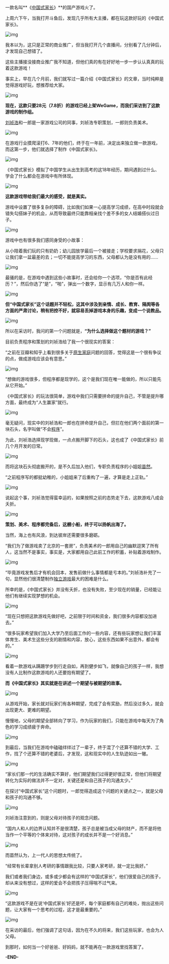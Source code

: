 一款名叫**《[中国式家长](https://www.zhihu.com/search?q=中国式家长&search_source=Entity&hybrid_search_source=Entity&hybrid_search_extra={"sourceType"%3A"article"%2C"sourceId"%3A45930383})》**的国产游戏火了。



上周六下午，当我打开斗鱼后，发现几乎所有大主播，都在玩这款好玩的《中国式家长》。



![img](https://pic2.zhimg.com/80/v2-d7ed328ba0032636522e74ad8dd82925_720w.jpg)



我本以为，这只是正常的商业推广，但当我打开几个直播间，分别看了几分钟后，才发现自己想错了。



这些主播接没接商业推广我不知道，但他们真的有在好好地一步一步认认真真的玩着这款游戏！



事实上，早在几个月前，我们就写过一篇介绍《中国式家长》的文章，当时纯粹是觉得游戏好玩，想推荐给大家。



![img](https://pic1.zhimg.com/80/v2-0adfbf181bba77aab86b2c4447d43e4c_720w.jpg)



**现在，这款只要28元（7.8折）的游戏已经上架WeGame，而我们采访到了这款游戏的制作组。**



[刘祯浩](https://www.zhihu.com/search?q=刘祯浩&search_source=Entity&hybrid_search_source=Entity&hybrid_search_extra={"sourceType"%3A"article"%2C"sourceId"%3A45930383})和一郎是一家游戏公司的同事，刘祯浩专职策划，一郎则负责美术。



![img](https://pic1.zhimg.com/80/v2-21684959900a718f1de39982e88714c0_720w.jpg)



在游戏行业摸爬滚打6、7年的他们，终于在一年前，决定出来独立做一款游戏，而这第一步，他们就选择了制作《中国式家长》。



![img](https://pic3.zhimg.com/80/v2-a325c8d41da50074f505fdc0b58ebc62_720w.jpg)



《中国式家长》模拟了中国学生从出生到高考的这18年经历，期间遇到过什么、学会了什么都会在游戏中有所体现。



![img](https://pic3.zhimg.com/80/v2-e6fc3744c014ebcb0f2155e20ab65062_720w.jpg)



**这款游戏带给我们最大的感受，就是真实。**

游戏中设置了很多复杂的障碍，比如我们如果一心提高学习成绩，在高中时段就会错失勾搭妹子的机会，从而导致最终只能靠相亲找个差不多的女人结婚搭伙过日子。



![img](https://pic3.zhimg.com/80/v2-31aa21c00a85fb3945106074db2a215e_720w.jpg)



游戏中也有很多我们感同身受的小故事：



从小陪着我们玩的只有奶奶；幼儿园放学最后一个被接走；学校要求捐花，父母只让我们拿一盆最差的去；一切不能提高学习的东西，父母都认为是没有用的......



![img](https://pic4.zhimg.com/80/v2-66f5edd9d9476f04d87d0eed02ffcd6f_720w.jpg)



最骚的是，在游戏中遇到这些小故事时，还会给你一个选项，“你是否有此经历？”，然后你选了“是”，“啪”，弹出一个数字，显示有几万人和你一样。



![img](https://pic3.zhimg.com/80/v2-779be70625748d0d651ca1d20fd5d4ca_720w.jpg)



**但“中国式家长”这个话题并不轻松，这其中涉及到亲情、成长、教育、隔阂等各方面的严肃讨论，稍有把控不好，就容易丢掉游戏本身的乐趣，变成一个说教品。**



![img](https://pic1.zhimg.com/80/v2-c6b0eb236fddb9c53edf45c2d34f94a0_720w.jpg)



所以在采访时，我问的第一个问题就是，**“为什么选择做这个题材的游戏？”**



目前负责程序和策划的刘祯浩给了我一个很现实的答案：



“之前在豆瓣和知乎上看到很多关于[原生家庭](https://www.zhihu.com/search?q=原生家庭&search_source=Entity&hybrid_search_source=Entity&hybrid_search_extra={"sourceType"%3A"article"%2C"sourceId"%3A45930383})问题的回答，觉得这是一个很有争议的点，做成游戏应该会有意思。”



![img](https://pic4.zhimg.com/80/v2-1824380dcf4b6106cb81f39f7d628883_720w.jpg)



“想做的游戏很多，但程序都是现学的，这个是我们现在唯一能做的，所以只能先从它开始。”



《中国式家长》的玩法很简单，游戏中我们只需要拼命的提升自己，不管是提升哪方面，最终成为“人生赢家”就行。



![img](https://pic3.zhimg.com/80/v2-ea5654d4645e53d72c9ea756e020ee52_720w.jpg)



毫无疑问，现实中的刘祯浩和一郎也在拼命提升自己，但拦在他们两个面前的第一块石头，名字叫做“不会[程序](https://www.zhihu.com/search?q=程序&search_source=Entity&hybrid_search_source=Entity&hybrid_search_extra={"sourceType"%3A"article"%2C"sourceId"%3A45930383})”。



为此，刘祯浩选择现学现做，一点点搬开脚下的石头，这也成了《中国式家长》前几个月开发的日常。



![img](https://pic1.zhimg.com/80/v2-2f3fd78a9c793d894c2b73a0cfded944_720w.jpg)



而将这块石头彻底搬开的，是不久后加入他们，专职负责程序的小姐姐[苗然](https://www.zhihu.com/search?q=苗然&search_source=Entity&hybrid_search_source=Entity&hybrid_search_extra={"sourceType"%3A"article"%2C"sourceId"%3A45930383})。



“之前程序写的都挺幼稚的，小姐姐来了后重构了一遍，才算是走上正轨。”



![img](https://pic2.zhimg.com/80/v2-b1ffd5261807f670311523b9a7e5b129_720w.jpg)



说起这个事，刘祯浩觉得蛮幸运的，如果按照之前的态势走下去，这款游戏八成会夭折。



![img](https://pic3.zhimg.com/80/v2-5216ddf9cc8e2e92e6f8a78c1622844a_720w.jpg)



**策划、美术、程序都完备后，这艘小船，终于可以扬帆出海了。**



当然，海上也有风浪，到达彼岸还需要很多磨砺。



“我们为了做游戏卖了北京的一套房”，负责美术的一郎用自己的幽默逗笑了所有人，这当然不是事实，事实是，大家都用自己此前工作的积蓄，补贴着游戏制作。



![img](https://pic2.zhimg.com/80/v2-d5b9238ea1c257fd2e1fd48b13608205_720w.jpg)



“毕竟游戏发售后才有机会回本，发售前做什么事情都是亏本的。”刘祯浩补充了一句，显然他们很清楚制作[独立游戏](https://www.zhihu.com/search?q=独立游戏&search_source=Entity&hybrid_search_source=Entity&hybrid_search_extra={"sourceType"%3A"article"%2C"sourceId"%3A45930383})最大的困难是什么。



所幸的是，《中国式家长》并没有夭折，也没有失败，至少现在的销量，已经能让他们有继续实现梦想的机会。



![img](https://pic1.zhimg.com/80/v2-14f9a94d17fd85c23c4940723de7da1c_720w.jpg)



“现在只想把这款游戏先做好吧，之前限于时间和资金，我们很多内容都没加进去。”



“很多玩家希望我们加入大学乃至后面工作的一些内容，还有些玩家想让我们丰富体育生、美术生这些分支的剧情和内容，放心，这些东西如果不出意外，都会有的。”



![img](https://pic1.zhimg.com/80/v2-a3e775eb334c9782ceef029c27449928_720w.jpg)



看着一款游戏从蹒跚学步到行走自如，再到健步如飞，就像自己的孩子一样，我想没有人比制作这款游戏的人还要抱有期望了。



**而《中国式家长》其实就是在讲述一个期望与被期望的故事。**



![img](https://pic3.zhimg.com/80/v2-3773f0dd3b582c483ca93dc73105c80a_720w.jpg)



从游戏开始，家长就对玩家们有各种期望，完成了会有奖励，然后没过多久，就会出现更大、更难的期望。

慢慢地，父母的期望全部转向了学习，作为玩家的我们，只能在游戏中每天为了角色的学习成绩疲于奔命。



![img](https://pic2.zhimg.com/80/v2-656c6acde2ac66825aac61e02c26557d_720w.jpg)



到最后，当我们在游戏中磕磕绊绊过了一辈子，终于混了个还算不错的大学、工作，找了个还算不错的老婆后，才发现，这和现实中的人生轨迹如出一辙。



![img](https://pic4.zhimg.com/80/v2-0cd6a0f52672ec9394c2fdb4a42dcf3f_720w.jpg)



“家长们那一代的生活确实不算好，他们期望我们过得更好很正常，但他们将期望转化为实际的做法并不一定对，关键还是和自己孩子的沟通太少。”



在探讨“中国式家长”这个问题时，一郎觉得造成这个问题的关键点之一，就是父母和孩子的沟通不够。



![img](https://pic3.zhimg.com/80/v2-04bc4c0d61287b00d7052e134b0a176e_720w.jpg)



刘祯浩注意到的，则是父母对待孩子的观念问题。



“国内人和人的边界认知并不是很清楚，孩子总是被当成父母的财产，而不是将他当作一个平等的个体来对待，这对孩子的成长并不是一个好消息。”



![img](https://pic2.zhimg.com/80/v2-a4bf853fa3dc35376f5f9ee5db1362b5_720w.jpg)



而苗然认为，上一代人的思想太传统了。



“经常有长辈拿别人考研的事情跟我比较，只要人家考研，就一定比我好。”



我们或者我们身边，或多或少都会有这样的“中国式家长”，他们很爱自己的孩子，却从来没有想过，这样的爱会不会把孩子压得喘不过气来。



![img](https://pic2.zhimg.com/80/v2-3e9c4677f10f7c67cccd2b82f3bb8df1_720w.jpg)



“这款游戏不是在说‘中国式家长’好还是坏，每个家庭都有自己的难处，抛出这些问题，让大家有一个思考的过程，这才是最重要的。”



![img](https://pic1.zhimg.com/80/v2-28b54ca97a3ac86103947a682d5a8c24_720w.jpg)



在采访的最后，他们强调了这句话，因为在不久的将来，我们这些玩家，也会为人父母。

到那时，如何当一个好爸爸、好妈妈，就不能再在一款游戏里找答案了。




**-END-**
